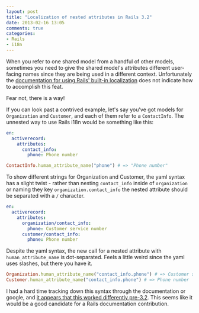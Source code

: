 ```yaml
---
layout: post
title: "Localization of nested attributes in Rails 3.2"
date: 2013-02-16 13:05
comments: true
categories: 
- Rails
- i18n
---
```


When you refer to one shared model from a handful of other models, sometimes
you need to give the shared model's attributes different user-facing names
since they are being used in a different context. Unfortunately the
[documentation for using Rails' built-in localization](http://guides.rubyonrails.org/i18n.html#translations-for-active-record-models)
does not indicate how to accomplish this feat.

Fear not, there is a way!

If you can look past a contrived example, let's say you've got models for
`Organization` and `Customer`, and each of them refer to a `ContactInfo`.
The unnested way to use Rails i18n would be something like this:

```yaml config/locales/en.yml
en:
  activerecord:
    attributes:
      contact_info:
        phone: Phone number
```

```ruby
ContactInfo.human_attribute_name("phone") # => "Phone number"
```

To show different strings for Organization and Customer, the yaml syntax
has a slight twist - rather than nesting `contact_info` inside of
`organization` or naming they key `organization.contact_info`
the nested attribute should be separated with a `/` character.

```yaml config/locales/en.yml
en:
  activerecord:
    attributes:
      organization/contact_info:
        phone: Customer service number
      customer/contact_info:
        phone: Phone number
```

Despite the yaml syntax, the new call for a nested attribute with
`human_attribute_name` is dot-separated. Feels a little weird since
the yaml uses slashes, but there you have it.

```ruby
Organization.human_attribute_name("contact_info.phone") # => Customer service number
Customer.human_attribute_name("contact_info.phone") # => Phone number
```

I had a hard time tracking down this syntax through the documentation or
google, and [it appears that this worked differently pre-3.2](https://github.com/rails/rails/issues/1869).
This seems like it would be a good candidate for a Rails documentation
contribution.

